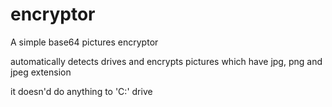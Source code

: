 # encryptor
A simple base64 pictures encryptor

automatically detects drives and encrypts pictures which have jpg, png and jpeg extension

it doesn'd do anything to 'C:' drive
